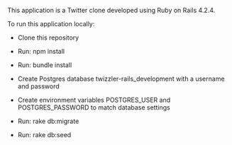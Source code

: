 This application is a Twitter clone developed using Ruby on Rails 4.2.4.

To run this application locally:

* Clone this repository

* Run: npm install

* Run: bundle install

* Create Postgres database twizzler-rails_development with a username and password

* Create environment variables POSTGRES_USER and POSTGRES_PASSWORD to match database settings

* Run: rake db:migrate

* Run: rake db:seed
